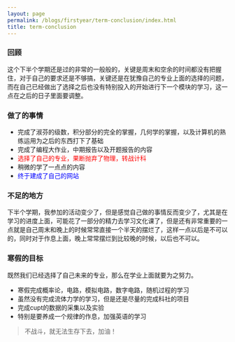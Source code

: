 ```yaml
---
layout: page
permalink: /blogs/firstyear/term-conclusion/index.html
title: term-conclusion
---
```

### 回顾
这个下半个学期还是过的非常的一般般的，关键是周末和空余的时间都没有把握住，对于自己的要求还是不够搞，关键还是在犹豫自己的专业上面的选择的问题，而在自己已经做出了选择之后也没有特别投入的开始进行下一个模块的学习，这一点在之后的日子里面要调整。
### 做了的事情
- 完成了淑芬的级数，积分部分的完全的掌握，几何学的掌握，以及计算机的熟练运用为之后的东西打下了基础
- 完成了编程大作业，中期报告以及开题报告的内容
- <font color=RED>选择了自己的专业，果断抛弃了物理，转战计科</font>
- 稍微的学了一点点的内容
- <font color=BLUE>终于建成了自己的网站</font>
### 不足的地方
下半个学期，我参加的活动变少了，但是感觉自己做的事情反而变少了，尤其是在学习的进度上面，可能花了一部分的精力去学习文化课了，但是还有非常重要的一点就是自己周末和晚上的时候常常直接一个半天的摆烂了，这样一点以后是不可以的，同时对于作息上面，晚上常常摆烂到比较晚的时候，以后也不可以。
### 寒假的目标
既然我们已经选择了自己未来的专业，那么在学业上面就要为之努力。
- 寒假完成概率论，电路，模拟电路，数字电路，随机过程的学习
- 虽然没有完成流体力学的学习，但是还是尽量的完成科社的项目
- 完成cupt的数据的采集以及实验
- 特别是要养成一个规律的作息，加强英语的学习
> 不战斗，就无法生存下去，加油！